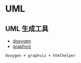 UML
===
UML 生成工具
----
- [doxygen](https://doxygen.nl/)
- [graphviz](https://graphviz.org/)
```
doxygen + graphviz + htmlhelper
```
